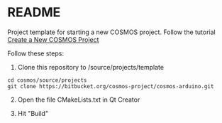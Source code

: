 # README #

Project template for starting a new COSMOS project. Follow the tutorial [Create a New COSMOS Project](https://docs.google.com/document/d/1nrOId7-6iBiTzjoFnFobEZpwlmBhdKSEu3mWkHiQ094/edit#heading=h.71xlicp0ooga) 

Follow these steps:

1. Clone this repository to <cosmos>/source/projects/template

```
cd cosmos/source/projects
git clone https://bitbucket.org/cosmos-project/cosmos-arduino.git
```

2. Open the file CMakeLists.txt in Qt Creator 

3. Hit "Build"
 

